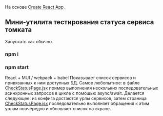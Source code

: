 На основе [Create React App](https://github.com/facebook/create-react-app).

## Мини-утилита тестирования статуса сервиса томката

Запускать как обычно 
### npm i
### npm start

React + MUI / webpack + babel
Показывает список сервисов и привязанных к ним доступных БД.
Самое любопытное: в файле [CheckStatusPage.jsx](/blob/master/src/pages/CheckStatusPage/CheckStatusPage.jsx) пример выполнения нескольких последовательных асинхронных запросов в цикле с помощью async/await. Делается следующее: из конфига достаются урлы сервисов, затем страница [CheckStatusPage.jsx](/blob/master/src/pages/CheckStatusPage/CheckStatusPage.jsx) последовательно выполняет обращения к этим урлам поочередно и обновляет список на экране.